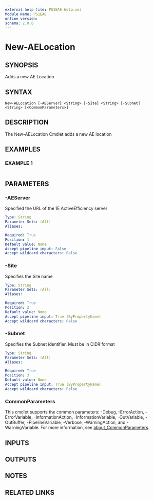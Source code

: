 ```yaml
---
external help file: PS1EAE-help.xml
Module Name: PS1EAE
online version:
schema: 2.0.0
---
```


# New-AELocation

## SYNOPSIS
Adds a new AE Location

## SYNTAX

```
New-AELocation [-AEServer] <String> [-Site] <String> [-Subnet] <String> [<CommonParameters>]
```

## DESCRIPTION
The New-AELocation Cmdlet adds a new AE location

## EXAMPLES

### EXAMPLE 1
```

```

## PARAMETERS

### -AEServer
Specified the URL of the 1E ActiveEfficiency server

```yaml
Type: String
Parameter Sets: (All)
Aliases:

Required: True
Position: 1
Default value: None
Accept pipeline input: False
Accept wildcard characters: False
```

### -Site
Specifies the Site name

```yaml
Type: String
Parameter Sets: (All)
Aliases:

Required: True
Position: 2
Default value: None
Accept pipeline input: True (ByPropertyName)
Accept wildcard characters: False
```

### -Subnet
Specifies the Subnet identifier.
Must be in CIDR format

```yaml
Type: String
Parameter Sets: (All)
Aliases:

Required: True
Position: 3
Default value: None
Accept pipeline input: True (ByPropertyName)
Accept wildcard characters: False
```

### CommonParameters
This cmdlet supports the common parameters: -Debug, -ErrorAction, -ErrorVariable, -InformationAction, -InformationVariable, -OutVariable, -OutBuffer, -PipelineVariable, -Verbose, -WarningAction, and -WarningVariable. For more information, see [about_CommonParameters](http://go.microsoft.com/fwlink/?LinkID=113216).

## INPUTS

## OUTPUTS

## NOTES

## RELATED LINKS
